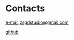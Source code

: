 # Contacts

[e-mail](mailto:zsgdstudio@gmail.com) zsgdstudio@gmail.com

[github](https://github.com/zsgdstudio/zsgdstudio)


